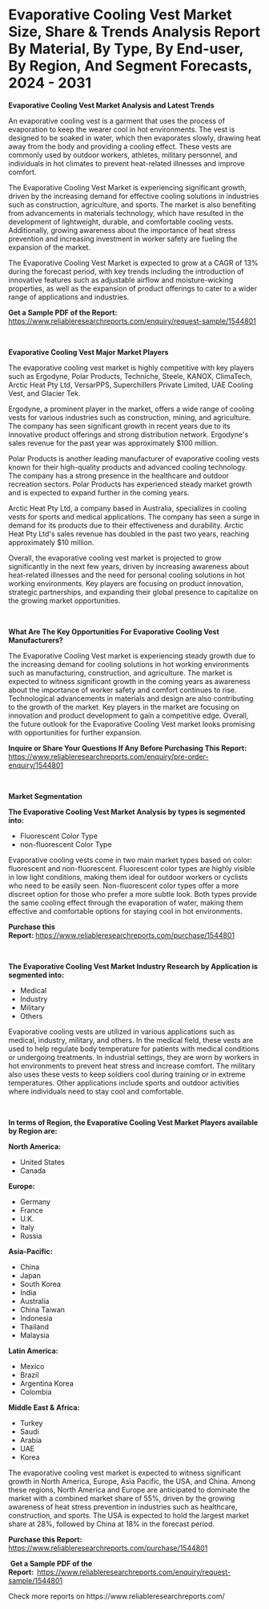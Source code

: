 <p><h1>Evaporative Cooling Vest Market Size, Share & Trends Analysis Report By Material, By Type, By End-user, By Region, And Segment Forecasts, 2024 - 2031</h1></p><p><strong>Evaporative Cooling Vest Market Analysis and Latest Trends</strong></p>
<p><p>An evaporative cooling vest is a garment that uses the process of evaporation to keep the wearer cool in hot environments. The vest is designed to be soaked in water, which then evaporates slowly, drawing heat away from the body and providing a cooling effect. These vests are commonly used by outdoor workers, athletes, military personnel, and individuals in hot climates to prevent heat-related illnesses and improve comfort.</p><p>The Evaporative Cooling Vest Market is experiencing significant growth, driven by the increasing demand for effective cooling solutions in industries such as construction, agriculture, and sports. The market is also benefiting from advancements in materials technology, which have resulted in the development of lightweight, durable, and comfortable cooling vests. Additionally, growing awareness about the importance of heat stress prevention and increasing investment in worker safety are fueling the expansion of the market.</p><p>The Evaporative Cooling Vest Market is expected to grow at a CAGR of 13% during the forecast period, with key trends including the introduction of innovative features such as adjustable airflow and moisture-wicking properties, as well as the expansion of product offerings to cater to a wider range of applications and industries.</p></p>
<p><strong>Get a Sample PDF of the Report:&nbsp;</strong> <a href="https://www.reliableresearchreports.com/enquiry/request-sample/1544801">https://www.reliableresearchreports.com/enquiry/request-sample/1544801</a></p>
<p>&nbsp;</p>
<p><strong>Evaporative Cooling Vest Major Market Players</strong></p>
<p><p>The evaporative cooling vest market is highly competitive with key players such as Ergodyne, Polar Products, Techniche, Steele, KANOX, ClimaTech, Arctic Heat Pty Ltd, VersarPPS, Superchillers Private Limited, UAE Cooling Vest, and Glacier Tek. </p><p>Ergodyne, a prominent player in the market, offers a wide range of cooling vests for various industries such as construction, mining, and agriculture. The company has seen significant growth in recent years due to its innovative product offerings and strong distribution network. Ergodyne's sales revenue for the past year was approximately $100 million.</p><p>Polar Products is another leading manufacturer of evaporative cooling vests known for their high-quality products and advanced cooling technology. The company has a strong presence in the healthcare and outdoor recreation sectors. Polar Products has experienced steady market growth and is expected to expand further in the coming years.</p><p>Arctic Heat Pty Ltd, a company based in Australia, specializes in cooling vests for sports and medical applications. The company has seen a surge in demand for its products due to their effectiveness and durability. Arctic Heat Pty Ltd's sales revenue has doubled in the past two years, reaching approximately $10 million.</p><p>Overall, the evaporative cooling vest market is projected to grow significantly in the next few years, driven by increasing awareness about heat-related illnesses and the need for personal cooling solutions in hot working environments. Key players are focusing on product innovation, strategic partnerships, and expanding their global presence to capitalize on the growing market opportunities.</p></p>
<p>&nbsp;</p>
<p><strong>What Are The Key Opportunities For Evaporative Cooling Vest Manufacturers?</strong></p>
<p><p>The Evaporative Cooling Vest market is experiencing steady growth due to the increasing demand for cooling solutions in hot working environments such as manufacturing, construction, and agriculture. The market is expected to witness significant growth in the coming years as awareness about the importance of worker safety and comfort continues to rise. Technological advancements in materials and design are also contributing to the growth of the market. Key players in the market are focusing on innovation and product development to gain a competitive edge. Overall, the future outlook for the Evaporative Cooling Vest market looks promising with opportunities for further expansion.</p></p>
<p><strong>Inquire or Share Your Questions If Any Before Purchasing This Report:</strong> <a href="https://www.reliableresearchreports.com/enquiry/pre-order-enquiry/1544801">https://www.reliableresearchreports.com/enquiry/pre-order-enquiry/1544801</a></p>
<p>&nbsp;</p>
<p><strong>Market Segmentation</strong></p>
<p><strong>The Evaporative Cooling Vest Market Analysis by types is segmented into:</strong></p>
<p><ul><li>Fluorescent Color Type</li><li>non-fluorescent Color Type</li></ul></p>
<p><p>Evaporative cooling vests come in two main market types based on color: fluorescent and non-fluorescent. Fluorescent color types are highly visible in low light conditions, making them ideal for outdoor workers or cyclists who need to be easily seen. Non-fluorescent color types offer a more discreet option for those who prefer a more subtle look. Both types provide the same cooling effect through the evaporation of water, making them effective and comfortable options for staying cool in hot environments.</p></p>
<p><strong>Purchase this Report:&nbsp;</strong><a href="https://www.reliableresearchreports.com/purchase/1544801">https://www.reliableresearchreports.com/purchase/1544801</a></p>
<p>&nbsp;</p>
<p><strong>The Evaporative Cooling Vest Market Industry Research by Application is segmented into:</strong></p>
<p><ul><li>Medical</li><li>Industry</li><li>Military</li><li>Others</li></ul></p>
<p><p>Evaporative cooling vests are utilized in various applications such as medical, industry, military, and others. In the medical field, these vests are used to help regulate body temperature for patients with medical conditions or undergoing treatments. In industrial settings, they are worn by workers in hot environments to prevent heat stress and increase comfort. The military also uses these vests to keep soldiers cool during training or in extreme temperatures. Other applications include sports and outdoor activities where individuals need to stay cool and comfortable.</p></p>
<p>&nbsp;</p>
<p><strong>In terms of Region, the Evaporative Cooling Vest Market Players available by Region are:</strong></p>
<p>
    <p> <strong> North America: </strong>
        <ul>
            <li>United States</li>
            <li>Canada</li>
        </ul>
        </p> 
    <p> <strong> Europe: </strong>
        <ul>
            <li>Germany</li>
            <li>France</li>
            <li>U.K.</li>
            <li>Italy</li>
            <li>Russia</li>
        </ul>
        </p> 
    <p> <strong> Asia-Pacific: </strong>
        <ul>
            <li>China</li>
            <li>Japan</li>
            <li>South Korea</li>
            <li>India</li>
            <li>Australia</li>
            <li>China Taiwan</li>
            <li>Indonesia</li>
            <li>Thailand</li>
            <li>Malaysia</li>
        </ul>
        </p> 
    <p> <strong> Latin America: </strong>
        <ul>
            <li>Mexico</li>
            <li>Brazil</li>
            <li>Argentina Korea</li>
            <li>Colombia</li>
        </ul>
        </p> 
    <p> <strong> Middle East & Africa: </strong>
        <ul>
            <li>Turkey</li>
            <li>Saudi</li>
            <li>Arabia</li>
            <li>UAE</li>
            <li>Korea</li>
        </ul>
    </p>
    </p>
<p><p>The evaporative cooling vest market is expected to witness significant growth in North America, Europe, Asia Pacific, the USA, and China. Among these regions, North America and Europe are anticipated to dominate the market with a combined market share of 55%, driven by the growing awareness of heat stress prevention in industries such as healthcare, construction, and sports. The USA is expected to hold the largest market share at 28%, followed by China at 18% in the forecast period.</p></p>
<p><strong>Purchase this Report: </strong><a href="https://www.reliableresearchreports.com/purchase/1544801">https://www.reliableresearchreports.com/purchase/1544801</a></p>
<p>&nbsp;<strong>Get a Sample PDF of the Report:&nbsp;&nbsp;</strong><a href="https://www.reliableresearchreports.com/enquiry/request-sample/1544801">https://www.reliableresearchreports.com/enquiry/request-sample/1544801</a></p>
<p><strong></strong></p>
<p>Check more reports on https://www.reliableresearchreports.com/</p>